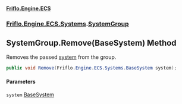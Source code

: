 #### [Friflo.Engine.ECS](index.md 'index')
### [Friflo.Engine.ECS.Systems](Friflo.Engine.ECS.Systems.md 'Friflo.Engine.ECS.Systems').[SystemGroup](SystemGroup.md 'Friflo.Engine.ECS.Systems.SystemGroup')

## SystemGroup.Remove(BaseSystem) Method

Removes the passed [system](SystemGroup.Remove(BaseSystem).md#Friflo.Engine.ECS.Systems.SystemGroup.Remove(Friflo.Engine.ECS.Systems.BaseSystem).system 'Friflo.Engine.ECS.Systems.SystemGroup.Remove(Friflo.Engine.ECS.Systems.BaseSystem).system') from the group.

```csharp
public void Remove(Friflo.Engine.ECS.Systems.BaseSystem system);
```
#### Parameters

<a name='Friflo.Engine.ECS.Systems.SystemGroup.Remove(Friflo.Engine.ECS.Systems.BaseSystem).system'></a>

`system` [BaseSystem](BaseSystem.md 'Friflo.Engine.ECS.Systems.BaseSystem')